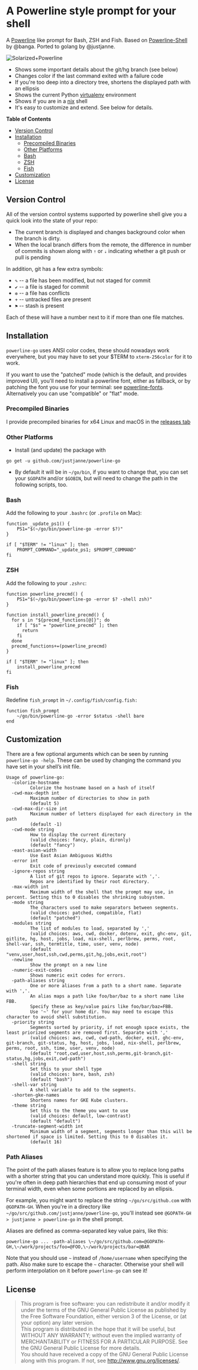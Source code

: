 # A Powerline style prompt for your shell

A [Powerline](https://github.com/Lokaltog/vim-powerline) like prompt for Bash,
ZSH and Fish. Based on [Powerline-Shell](https://github.com/banga/powerline-shell) by @banga.
Ported to golang by @justjanne.

![Solarized+Powerline](https://raw.github.com/justjanne/powerline-go/master/preview.png)

- Shows some important details about the git/hg branch (see below)
- Changes color if the last command exited with a failure code
- If you're too deep into a directory tree, shortens the displayed path with an ellipsis
- Shows the current Python [virtualenv](http://www.virtualenv.org/) environment
- Shows if you are in a [nix](https://nixos.org.org/) shell
- It's easy to customize and extend. See below for details.

**Table of Contents**

- [Version Control](#version-control)
- [Installation](#installation)
  - [Precompiled Binaries](#precompiled-binaries)
  - [Other Platforms](#other-platforms)
  - [Bash](#bash)
  - [ZSH](#zsh)
  - [Fish](#fish)
- [Customization](#customization)
- [License](#license)

## Version Control

All of the version control systems supported by powerline shell give you a
quick look into the state of your repo:

- The current branch is displayed and changes background color when the
  branch is dirty.
- When the local branch differs from the remote, the difference in number
  of commits is shown along with `⇡` or `⇣` indicating whether a git push
  or pull is pending

In addition, git has a few extra symbols:

- `✎` -- a file has been modified, but not staged for commit
- `✔` -- a file is staged for commit
- `✼` -- a file has conflicts
- `+` -- untracked files are present
- `⚑` -- stash is present

Each of these will have a number next to it if more than one file matches.

## Installation

`powerline-go` uses ANSI color codes, these should nowadays work everywhere,
but you may have to set your $TERM to `xterm-256color` for it to work.

If you want to use the "patched" mode (which is the default, and provides
improved UI), you'll need to install a powerline font, either as fallback,
or by patching the font you use for your terminal: see
[powerline-fonts](https://github.com/Lokaltog/powerline-fonts).  
Alternatively you can use "compatible" or "flat" mode.

### Precompiled Binaries

I provide precompiled binaries for x64 Linux and macOS in the
[releases tab](https://github.com/justjanne/powerline-go/releases)

### Other Platforms

- Install (and update) the package with

```
go get -u github.com/justjanne/powerline-go
```

- By default it will be in `~/go/bin`, if you want to change that, you can set
  your `$GOPATH` and/or `$GOBIN`, but will need to change the path in the
  following scripts, too.

### Bash

Add the following to your `.bashrc` (or `.profile` on Mac):

```
function _update_ps1() {
    PS1="$(~/go/bin/powerline-go -error $?)"
}

if [ "$TERM" != "linux" ]; then
    PROMPT_COMMAND="_update_ps1; $PROMPT_COMMAND"
fi
```

### ZSH

Add the following to your `.zshrc`:

```
function powerline_precmd() {
    PS1="$(~/go/bin/powerline-go -error $? -shell zsh)"
}

function install_powerline_precmd() {
  for s in "${precmd_functions[@]}"; do
    if [ "$s" = "powerline_precmd" ]; then
      return
    fi
  done
  precmd_functions+=(powerline_precmd)
}

if [ "$TERM" != "linux" ]; then
    install_powerline_precmd
fi
```

### Fish

Redefine `fish_prompt` in `~/.config/fish/config.fish:`

```
function fish_prompt
    ~/go/bin/powerline-go -error $status -shell bare
end
```

## Customization

There are a few optional arguments which can be seen by running
`powerline-go -help`. These can be used by changing the command you have set
in your shell’s init file.

```
Usage of powerline-go:
  -colorize-hostname
    	 Colorize the hostname based on a hash of itself
  -cwd-max-depth int
    	 Maximum number of directories to show in path
    	 (default 5)
  -cwd-max-dir-size int
    	 Maximum number of letters displayed for each directory in the path
    	 (default -1)
  -cwd-mode string
    	 How to display the current directory
    	 (valid choices: fancy, plain, dironly)
    	 (default "fancy")
  -east-asian-width
    	 Use East Asian Ambiguous Widths
  -error int
    	 Exit code of previously executed command
  -ignore-repos string
    	 A list of git repos to ignore. Separate with ','.
    	 Repos are identified by their root directory.
  -max-width int
    	 Maximum width of the shell that the prompt may use, in percent. Setting this to 0 disables the shrinking subsystem.
  -mode string
    	 The characters used to make separators between segments.
    	 (valid choices: patched, compatible, flat)
    	 (default "patched")
  -modules string
    	 The list of modules to load, separated by ','
    	 (valid choices: aws, cwd, docker, dotenv, exit, ghc-env, git, gitlite, hg, host, jobs, load, nix-shell, perlbrew, perms, root, shell-var, ssh, termtitle, time, user, venv, node)
    	 (default "venv,user,host,ssh,cwd,perms,git,hg,jobs,exit,root")
  -newline
    	 Show the prompt on a new line
  -numeric-exit-codes
    	 Shows numeric exit codes for errors.
  -path-aliases string
    	 One or more aliases from a path to a short name. Separate with ','.
    	 An alias maps a path like foo/bar/baz to a short name like FBB.
    	 Specify these as key/value pairs like foo/bar/baz=FBB.
    	 Use '~' for your home dir. You may need to escape this character to avoid shell substitution.
  -priority string
    	 Segments sorted by priority, if not enough space exists, the least priorized segments are removed first. Separate with ','
    	 (valid choices: aws, cwd, cwd-path, docker, exit, ghc-env, git-branch, git-status, hg, host, jobs, load, nix-shell, perlbrew, perms, root, ssh, time, user, venv, node)
    	 (default "root,cwd,user,host,ssh,perms,git-branch,git-status,hg,jobs,exit,cwd-path")
  -shell string
    	 Set this to your shell type
    	 (valid choices: bare, bash, zsh)
    	 (default "bash")
  -shell-var string
    	 A shell variable to add to the segments.
  -shorten-gke-names
    	 Shortens names for GKE Kube clusters.
  -theme string
    	 Set this to the theme you want to use
    	 (valid choices: default, low-contrast)
    	 (default "default")
  -truncate-segment-width int
    	 Minimum width of a segment, segments longer than this will be shortened if space is limited. Setting this to 0 disables it.
    	 (default 16)
```

### Path Aliases

The point of the path aliases feature is to allow you to replace long paths
with a shorter string that you can understand more quickly. This is useful if
you're often in deep path hierarchies that end up consuming most of your
terminal width, even when some portions are replaced by an ellipsis.

For example, you might want to replace the string `~/go/src/github.com` with
`@GOPATH-GH`. When you're in a directory like
`~/go/src/github.com/justjanne/powerline-go`, you'll instead see `@GOPATH-GH >
justjanne > powerline-go` in the shell prompt.

Aliases are defined as comma-separated key value pairs, like this:

    powerline-go ... -path-aliases \~/go/src/github.com=@GOPATH-GH,\~/work/projects/foo=@FOO,\~/work/projects/bar=@BAR
    
Note that you should use `~` instead of `/home/username` when specifying the
path. Also make sure to escape the `~` character. Otherwise your shell will
perform interpolation on it before `powerline-go` can see it!

## License

> This program is free software: you can redistribute it and/or modify it under the terms of the GNU General Public License as published by the Free Software Foundation, either version 3 of the License, or (at your option) any later version.  
> This program is distributed in the hope that it will be useful, but WITHOUT ANY WARRANTY; without even the implied warranty of MERCHANTABILITY or FITNESS FOR A PARTICULAR PURPOSE. See the GNU General Public License for more details.  
> You should have received a copy of the GNU General Public License along with this program. If not, see <http://www.gnu.org/licenses/>.  
